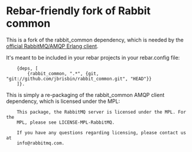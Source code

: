 # Rebar-friendly fork of Rabbit common

This is a fork of the rabbit_common dependency, which is needed by the 
[official RabbitMQ/AMQP Erlang client](https://github.com/rabbitmq/rabbitmq-erlang-client). 

It's meant to be included in your rebar projects in your rebar.config file:

		{deps, [
			{rabbit_common, ".*", {git, "git://github.com/jbrisbin/rabbit_common.git", "HEAD"}}
		]}.

This is simply a re-packaging of the rabbit_common AMQP client dependency, which is licensed under the MPL:

		This package, the RabbitMQ server is licensed under the MPL. For the
		MPL, please see LICENSE-MPL-RabbitMQ.

		If you have any questions regarding licensing, please contact us at
		info@rabbitmq.com.
